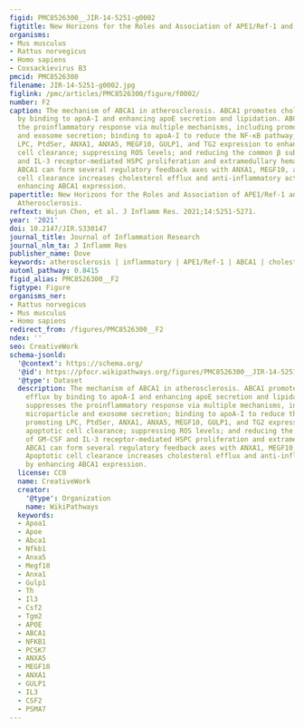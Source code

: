 ```yaml
---
figid: PMC8526300__JIR-14-5251-g0002
figtitle: New Horizons for the Roles and Association of APE1/Ref-1 and ABCA1 in Atherosclerosis
organisms:
- Mus musculus
- Rattus norvegicus
- Homo sapiens
- Coxsackievirus B3
pmcid: PMC8526300
filename: JIR-14-5251-g0002.jpg
figlink: /pmc/articles/PMC8526300/figure/f0002/
number: F2
caption: The mechanism of ABCA1 in atherosclerosis. ABCA1 promotes cholesterol efflux
  by binding to apoA-I and enhancing apoE secretion and lipidation. ABCA1 suppresses
  the proinflammatory response via multiple mechanisms, including promoting microparticle
  and exosome secretion; binding to apoA-I to reduce the NF-κB pathway; promoting
  LPC, PtdSer, ANXA1, ANXA5, MEGF10, GULP1, and TG2 expression to enhance apoptotic
  cell clearance; suppressing ROS levels; and reducing the common β subunit of GM-CSF
  and IL-3 receptor-mediated HSPC proliferation and extramedullary hematopoiesis.
  ABCA1 can form several regulatory feedback axes with ANXA1, MEGF10, and GULP1. Apoptotic
  cell clearance increases cholesterol efflux and anti-inflammatory activities by
  enhancing ABCA1 expression.
papertitle: New Horizons for the Roles and Association of APE1/Ref-1 and ABCA1 in
  Atherosclerosis.
reftext: Wujun Chen, et al. J Inflamm Res. 2021;14:5251-5271.
year: '2021'
doi: 10.2147/JIR.S330147
journal_title: Journal of Inflammation Research
journal_nlm_ta: J Inflamm Res
publisher_name: Dove
keywords: atherosclerosis | inflammatory | APE1/Ref-1 | ABCA1 | cholesterol efflux
automl_pathway: 0.8415
figid_alias: PMC8526300__F2
figtype: Figure
organisms_ner:
- Rattus norvegicus
- Mus musculus
- Homo sapiens
redirect_from: /figures/PMC8526300__F2
ndex: ''
seo: CreativeWork
schema-jsonld:
  '@context': https://schema.org/
  '@id': https://pfocr.wikipathways.org/figures/PMC8526300__JIR-14-5251-g0002.html
  '@type': Dataset
  description: The mechanism of ABCA1 in atherosclerosis. ABCA1 promotes cholesterol
    efflux by binding to apoA-I and enhancing apoE secretion and lipidation. ABCA1
    suppresses the proinflammatory response via multiple mechanisms, including promoting
    microparticle and exosome secretion; binding to apoA-I to reduce the NF-κB pathway;
    promoting LPC, PtdSer, ANXA1, ANXA5, MEGF10, GULP1, and TG2 expression to enhance
    apoptotic cell clearance; suppressing ROS levels; and reducing the common β subunit
    of GM-CSF and IL-3 receptor-mediated HSPC proliferation and extramedullary hematopoiesis.
    ABCA1 can form several regulatory feedback axes with ANXA1, MEGF10, and GULP1.
    Apoptotic cell clearance increases cholesterol efflux and anti-inflammatory activities
    by enhancing ABCA1 expression.
  license: CC0
  name: CreativeWork
  creator:
    '@type': Organization
    name: WikiPathways
  keywords:
  - Apoa1
  - Apoe
  - Abca1
  - Nfkb1
  - Anxa5
  - Megf10
  - Anxa1
  - Gulp1
  - Th
  - Il3
  - Csf2
  - Tgm2
  - APOE
  - ABCA1
  - NFKB1
  - PCSK7
  - ANXA5
  - MEGF10
  - ANXA1
  - GULP1
  - IL3
  - CSF2
  - PSMA7
---
```

